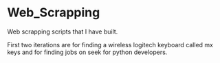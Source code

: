 # Web_Scrapping

Web scrapping scripts that I have built. 

First two iterations are for finding a wireless logitech keyboard called mx keys and for finding jobs on seek for python developers.
